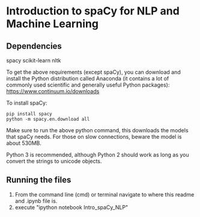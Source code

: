 # Introduction to spaCy for NLP and Machine Learning

## Dependencies
spacy
scikit-learn
nltk

To get the above requirements (except spaCy), you can download and install the Python distribution called Anaconda (it contains a lot of commonly used scientific and generally useful Python packages):
https://www.continuum.io/downloads

To install spaCy:
```
pip install spacy
python -m spacy.en.download all
```

Make sure to run the above python command, this downloads the models that spaCy needs. For those on slow connections, beware the model is about 530MB.

Python 3 is recommended, although Python 2 should work as long as you convert the strings to unicode objects.

## Running the files

1. From the command line (cmd) or terminal navigate to where this readme and .ipynb file is.
2. execute "ipython notebook Intro_spaCy_NLP"

